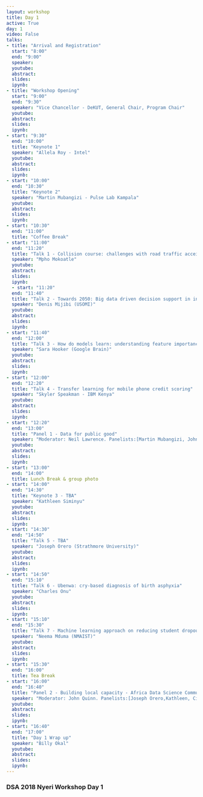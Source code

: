 ```yaml
---
layout: workshop
title: Day 1
active: True
day: 1
video: False
talks:
- title: "Arrival and Registration"
  start: "8:00"
  end: "9:00"
  speaker: 
  youtube:
  abstract:
  slides:
  ipynb:
- title: "Workshop Opening"
  start: "9:00"
  end: "9:30"
  speaker: "Vice Chancellor - DeKUT, General Chair, Program Chair"
  youtube:
  abstract:
  slides:
  ipynb:
- start: "9:30"
  end: "10:00"
  title: "Keynote 1"
  speaker: "Allela Roy - Intel"
  youtube:
  abstract:
  slides:
  ipynb:
- start: "10:00"
  end: "10:30"
  title: "Keynote 2"
  speaker: "Martin Mubangizi - Pulse Lab Kampala"
  youtube:
  abstract:
  slides:
  ipynb:
- start: "10:30"
  end: "11:00"
  title: "Coffee Break"
- start: "11:00"
  end: "11:20"
  title: "Talk 1 - Collision course: challenges with road traffic acceident data in South Africa"
  speaker: "Mpho Mokoatle"
  youtube:
  abstract:
  slides:
  ipynb:
  - start: "11:20"
  end: "11:40"
  title: "Talk 2 - Towards 2050: Big data driven decision support in integrated smallholder farming systems"
  speaker: "Denis Mijibi (USOMI)"
  youtube:
  abstract:
  slides:
  ipynb:
- start: "11:40"
  end: "12:00"
  title: "Talk 3 - How do models learn: understanding feature importance in image classification models" 
  speaker: "Sara Hooker (Google Brain)"
  youtube:
  abstract:
  slides:
  ipynb:
- start: "12:00"
  end: "12:20"
  title: "Talk 4 - Transfer learning for mobile phone credit scoring"
  speaker: "Skyler Speakman - IBM Kenya"
  youtube:
  abstract:
  slides:
  ipynb:
- start: "12:20"
  end: "13:00"
  title: "Panel 1 - Data for public good"
  speaker: "Moderator: Neil Lawrence. Panelists:[Martin Mubangizi, John Quinn, Mpho Mokoatle, Sam Hooker, Allela Roy,...]"
  youtube:
  abstract:
  slides:
  ipynb:
- start: "13:00"
  end: "14:00"
  title: Lunch Break & group photo
- start: "14:00"
  end: "14:30"
  title: "Keynote 3 - TBA"
  speaker: "Kathleen Siminyu"
  youtube:
  abstract:
  slides:
  ipynb:
- start: "14:30"
  end: "14:50"
  title: "Talk 5 - TBA"
  speaker: "Joseph Orero (Strathmore University)"
  youtube:
  abstract:
  slides:
  ipynb:
- start: "14:50"
  end: "15:10"
  title: "Talk 6 - Ubenwa: cry-based diagnosis of birth asphyxia"
  speaker: "Charles Onu"
  youtube:
  abstract:
  slides:
  ipynb:
- start: "15:10"
  end: "15:30"
  title: "Talk 7 - Machine learning approach on reducing student dropout rate"
  speaker: "Neema Mduma (NMAIST)"
  youtube:
  abstract:
  slides:
  ipynb:
- start: "15:30"
  end: "16:00"
  title: Tea Break
- start: "16:00"
  end: "16:40"
  title: "Panel 2 - Building local capacity - Africa Data Science Community"
  speaker: "Moderator: John Quinn. Panelists:[Joseph Orero,Kathleen, Ciira, Dina,...] "
  youtube:
  abstract:
  slides:
  ipynb:
- start: "16:40"
  end: "17:00"
  title: "Day 1 Wrap up"
  speaker: "Billy Okal"
  youtube:
  abstract:
  slides:
  ipynb:
---
```


<h3> <b>DSA 2018 Nyeri Workshop Day 1 </b></h3>
